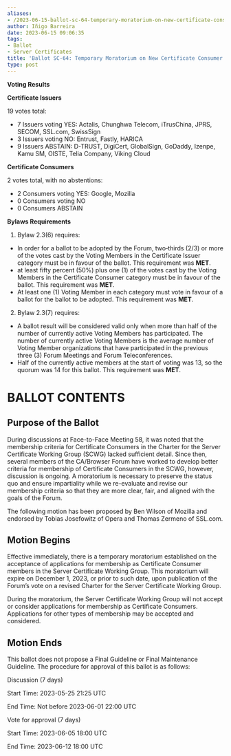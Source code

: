 ```yaml
---
aliases:
- /2023-06-15-ballot-sc-64-temporary-moratorium-on-new-certificate-consumer-memberships/
author: Iñigo Barreira
date: 2023-06-15 09:06:35
tags:
- Ballot
- Server Certificates
title: 'Ballot SC-64: Temporary Moratorium on New Certificate Consumer Memberships'
type: post
---
```


**Voting Results**

**Certificate Issuers**

19 votes total:

- 7 Issuers voting YES: Actalis, Chunghwa Telecom, iTrusChina, JPRS, SECOM, SSL.com, SwissSign
- 3 Issuers voting NO: Entrust, Fastly, HARICA
- 9 Issuers ABSTAIN: D-TRUST, DigiCert, GlobalSign, GoDaddy, Izenpe, Kamu SM, OISTE, Telia Company, Viking Cloud

**Certificate Consumers**

2 votes total, with no abstentions:

- 2 Consumers voting YES: Google, Mozilla
- 0 Consumers voting NO
- 0 Consumers ABSTAIN

**Bylaws Requirements**

1. Bylaw 2.3(6) requires:

- In order for a ballot to be adopted by the Forum, two‐thirds (2/3) or more of the votes cast by the Voting Members in the Certificate Issuer category must be in favour of the ballot. This requirement was **MET**.
- at least fifty percent (50%) plus one (1) of the votes cast by the Voting Members in the Certificate Consumer category must be in favour of the ballot. This requirement was **MET**.
- At least one (1) Voting Member in each category must vote in favour of a ballot for the ballot to be adopted. This requirement was **MET**.

2. Bylaw 2.3(7) requires:

- A ballot result will be considered valid only when more than half of the number of currently active Voting Members has participated. The number of currently active Voting Members is the average number of Voting Member organizations that have participated in the previous three (3) Forum Meetings and Forum Teleconferences.
- Half of the currently active members at the start of voting was 13, so the quorum was 14 for this ballot. This requirement was **MET**.

# BALLOT CONTENTS

## Purpose of the Ballot

During discussions at Face-to-Face Meeting 58, it was noted that the membership criteria for Certificate Consumers in the Charter for the Server Certificate Working Group (SCWG) lacked sufficient detail. Since then, several members of the CA/Browser Forum have worked to develop better criteria for membership of Certificate Consumers in the SCWG, however, discussion is ongoing. A moratorium is necessary to preserve the status quo and ensure impartiality while we re-evaluate and revise our membership criteria so that they are more clear, fair, and aligned with the goals of the Forum.

The following motion has been proposed by Ben Wilson of Mozilla and endorsed by Tobias Josefowitz of Opera and Thomas Zermeno of SSL.com.

## Motion Begins

Effective immediately, there is a temporary moratorium established on the acceptance of applications for membership as Certificate Consumer members in the Server Certificate Working Group. This moratorium will expire on December 1, 2023, or prior to such date, upon publication of the Forum’s vote on a revised Charter for the Server Certificate Working Group.

During the moratorium, the Server Certificate Working Group will not accept or consider applications for membership as Certificate Consumers. Applications for other types of membership may be accepted and considered.

## Motion Ends

This ballot does not propose a Final Guideline or Final Maintenance Guideline. The procedure for approval of this ballot is as follows:

Discussion (7 days)

Start Time: 2023-05-25 21:25 UTC

End Time: Not before 2023-06-01 22:00 UTC

Vote for approval (7 days)

Start Time: 2023-06-05 18:00 UTC

End Time: 2023-06-12 18:00 UTC